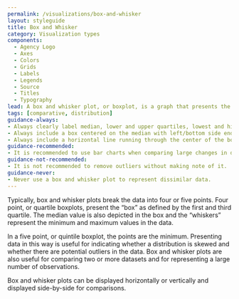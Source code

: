```yaml
---
permalink: /visualizations/box-and-whisker
layout: styleguide
title: Box and Whisker
category: Visualization types
components:
  - Agency Logo
  - Axes
  - Colors
  - Grids
  - Labels
  - Legends
  - Source
  - Titles
  - Typography
lead: A box and whisker plot, or boxplot, is a graph that presents the distribution of a category of data.
tags: [comparative, distribution]
guidance-always:
- Always clearly label median, lower and upper quartiles, lowest and highest observations.
- Always include a box centered on the median with left/bottom side ending at the lower quartile and right/top side at the upper quartile.
- Always include a horizontal line running through the center of the box beginning at the lowest observation and ending at the highest observation
guidance-recommended:
- It is recommended to use bar charts when comparing large changes in data values.
guidance-not-recommended:
- It is not recommended to remove outliers without making note of it.
guidance-never:
- Never use a box and whisker plot to represent dissimilar data.
---
```


<p>
  Typically, box and whisker plots break the data into four or five points. Four point, or quartile boxplots, present the “box” as defined by the first and third quartile. The median value is also depicted in the box and the “whiskers” represent the minimum and maximum values in the data.
</p>
<p>
  In a five point, or quintile boxplot, the points are the minimum. Presenting data in this way is useful for indicating whether a distribution is skewed and whether there are potential outliers in the data. Box and whisker plots are also useful for comparing two or more datasets and for representing a large number of observations. 
</p>
<p>
  Box and whisker plots can be displayed horizontally or vertically and displayed side-by-side for comparisons.
</p>